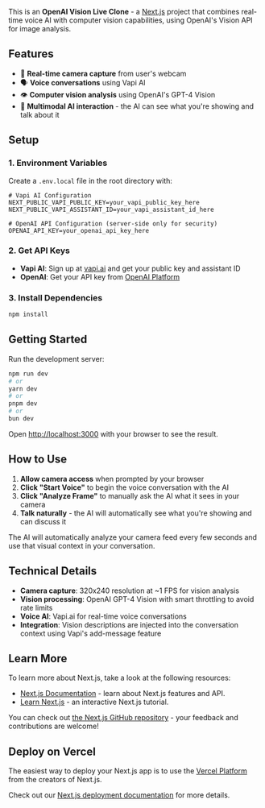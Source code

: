 This is an **OpenAI Vision Live Clone** - a [Next.js](https://nextjs.org) project that combines real-time voice AI with computer vision capabilities, using OpenAI's Vision API for image analysis.

## Features

- 🎥 **Real-time camera capture** from user's webcam
- 🗣️ **Voice conversations** using Vapi AI
- 👁️ **Computer vision analysis** using OpenAI's GPT-4 Vision
- 🔄 **Multimodal AI interaction** - the AI can see what you're showing and talk about it

## Setup

### 1. Environment Variables

Create a `.env.local` file in the root directory with:

```env
# Vapi AI Configuration
NEXT_PUBLIC_VAPI_PUBLIC_KEY=your_vapi_public_key_here
NEXT_PUBLIC_VAPI_ASSISTANT_ID=your_vapi_assistant_id_here

# OpenAI API Configuration (server-side only for security)
OPENAI_API_KEY=your_openai_api_key_here
```

### 2. Get API Keys

- **Vapi AI**: Sign up at [vapi.ai](https://vapi.ai) and get your public key and assistant ID
- **OpenAI**: Get your API key from [OpenAI Platform](https://platform.openai.com/api-keys)

### 3. Install Dependencies

```bash
npm install
```

## Getting Started

Run the development server:

```bash
npm run dev
# or
yarn dev
# or
pnpm dev
# or
bun dev
```

Open [http://localhost:3000](http://localhost:3000) with your browser to see the result.

## How to Use

1. **Allow camera access** when prompted by your browser
2. **Click "Start Voice"** to begin the voice conversation with the AI
3. **Click "Analyze Frame"** to manually ask the AI what it sees in your camera
4. **Talk naturally** - the AI will automatically see what you're showing and can discuss it

The AI will automatically analyze your camera feed every few seconds and use that visual context in your conversation.

## Technical Details

- **Camera capture**: 320x240 resolution at ~1 FPS for vision analysis
- **Vision processing**: OpenAI GPT-4 Vision with smart throttling to avoid rate limits
- **Voice AI**: Vapi.ai for real-time voice conversations
- **Integration**: Vision descriptions are injected into the conversation context using Vapi's add-message feature

## Learn More

To learn more about Next.js, take a look at the following resources:

- [Next.js Documentation](https://nextjs.org/docs) - learn about Next.js features and API.
- [Learn Next.js](https://nextjs.org/learn) - an interactive Next.js tutorial.

You can check out [the Next.js GitHub repository](https://github.com/vercel/next.js) - your feedback and contributions are welcome!

## Deploy on Vercel

The easiest way to deploy your Next.js app is to use the [Vercel Platform](https://vercel.com/new?utm_medium=default-template&filter=next.js&utm_source=create-next-app&utm_campaign=create-next-app-readme) from the creators of Next.js.

Check out our [Next.js deployment documentation](https://nextjs.org/docs/app/building-your-application/deploying) for more details.

